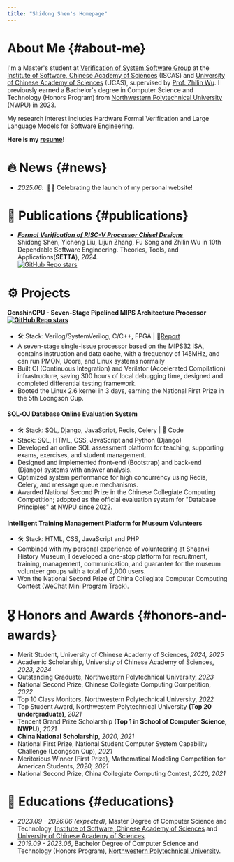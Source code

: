 ```yaml
---
title: "Shidong Shen's Homepage"
---
```


# About Me {#about-me}

I'm a Master's student at [Verification of System Software Group](https://versys.ios.ac.cn/) at the [Institute of Software, Chinese Academy of Sciences](https://www.iscas.ac.cn) (ISCAS) and [University of Chinese Academy of Sciences](https://www.ucas.ac.cn) (UCAS), supervised by [Prof. Zhilin Wu](https://lcs.ios.ac.cn/~wuzl/). I previously earned a Bachelor's degree in Computer Science and Technology (Honors Program) from [Northwestern Polytechnical University](https://www.nwpu.edu.cn) (NWPU) in 2023. 


My research interest includes Hardware Formal Verification and Large Language Models for Software Engineering. 

**Here is my [resume](files/Shidong.pdf)!**

# 🔥 News {#news}
- *2025.06*: &nbsp;🎉🎉 Celebrating the launch of my personal website!
<!-- - *2024.09*: &nbsp;🎉🎉 TBD.  -->

# 📝 Publications {#publications}

- ***[Formal Verification of RISC-V Processor Chisel Designs](https://link.springer.com/chapter/10.1007/978-981-96-0602-3_8)*** <br>
  Shidong Shen, Yicheng Liu, Lijun Zhang, Fu Song and Zhilin Wu in 10th Dependable Software Engineering. Theories, Tools, and Applications(**SETTA**), *2024.* <br> <a href="https://github.com/iscas-tis/riscv-spec-core" class="no-trailing-icon"><img alt="GitHub Repo stars" src="https://img.shields.io/github/stars/iscas-tis/riscv-spec-core?style=flat-square&logo=github&label=GitHub%20Stars&labelColor=black"></a>

# ⚙️ Projects
#### GenshinCPU - Seven-Stage Pipelined MIPS Architecture Processor   <a href="https://github.com/gilgamsh/GenshinCPU" class="no-trailing-icon"><img alt="GitHub Repo stars" src="https://img.shields.io/github/stars/gilgamsh/GenshinCPU?style=flat-square&logo=github&label=GitHub%20Stars&labelColor=black"></a> 
- 🛠️ Stack: Verilog/SystemVerilog, C/C++, FPGA | 📕[Report](files/GenshinCPU_designreport.pdf)
- A seven-stage single-issue processor based on the MIPS32 ISA, contains instruction and data cache, with a frequency of 145MHz, and can run PMON, Ucore, and Linux systems normally
- Built CI (Continuous Integration) and Verilator (Accelerated Compilation) infrastructure, saving 300 hours of local debugging time, designed and completed differential testing framework.
- Booted the Linux 2.6 kernel in 3 days, earning the National First Prize in the 5th Loongson Cup.

#### SQL-OJ Database Online Evaluation System 
- 🛠️ Stack: SQL, Django, JavaScript, Redis, Celery  |  🔗 [Code](https://github.com/NPU-SQL-OJ/npu-sql-oj-django)
- Stack: SQL, HTML, CSS, JavaScript and Python (Django)
- Developed an online SQL assessment platform for  teaching, supporting exams, exercises, and student management.
- Designed and implemented front-end (Bootstrap) and back-end (Django) systems with answer analysis.
- Optimized system performance for high concurrency using Redis, Celery, and message queue mechanisms.
- Awarded National Second Prize in the Chinese Collegiate Computing Competition; adopted as the official evaluation system for "Database Principles" at NWPU since 2022.

#### Intelligent Training Management Platform for Museum Volunteers
- 🛠️ Stack: HTML, CSS, JavaScript and PHP
- Combined with my personal experience of volunteering at Shaanxi History Museum, I developed a one-stop platform for recruitment, training, management, communication, and guarantee for the museum volunteer groups with a total of 2,000 users.
- Won the National Second Prize of China Collegiate Computer Computing Contest (WeChat Mini Program Track).
# 🎖 Honors and Awards {#honors-and-awards}
<!-- - *2021.10* Lorem ipsum dolor sit amet, consectetur adipiscing elit. Vivamus ornare aliquet ipsum, ac tempus justo dapibus sit amet. 
- *2021.09* Lorem ipsum dolor sit amet, consectetur adipiscing elit. Vivamus ornare aliquet ipsum, ac tempus justo dapibus sit amet.  -->
<!-- - AVIC First Class Scholarship, Northwestern Polytechnical University, *2022* -->
- Merit Student, University of Chinese Academy of Sciences, *2024, 2025*
- Academic Scholarship, University of Chinese Academy of Sciences, *2023, 2024*
- Outstanding Graduate, Northwestern Polytechnical University, *2023*
- National Second Prize, Chinese Collegiate Computing Competition, *2022*
- Top 10 Class Monitors, Northwestern Polytechnical University, *2022*
- Top Student Award, Northwestern Polytechnical University **(Top 20 undergraduate)**, *2021*
- Tencent Grand Prize Scholarship **(Top 1 in School of Computer Science, NWPU)**, *2021*
- **China National Scholarship**, *2020, 2021*
- National First Prize, National Student Computer System Capability Challenge (Loongson Cup), *2021*
- Meritorious Winner (First Prize), Mathematical Modeling Competition for American Students, *2020, 2021*
- National Second Prize, China Collegiate Computing Contest, *2020, 2021*
# 📖 Educations {#educations}
- *2023.09 - 2026.06 (expected)*, Master Degree of Computer Science and Technology, [Institute of Software, Chinese Academy of Sciences](https://www.iscas.ac.cn) and [University of Chinese Academy of Sciences](https://www.ucas.ac.cn).
- *2019.09 - 2023.06*, Bachelor Degree of Computer Science and Technology (Honors Program), [Northwestern Polytechnical University](https://www.nwpu.edu.cn). 

<!-- # 💬 Invited Talks {#invited-talks}
- *2021.06*, Lorem ipsum dolor sit amet, consectetur adipiscing elit. Vivamus ornare aliquet ipsum, ac tempus justo dapibus sit amet. 
- *2021.03*, Lorem ipsum dolor sit amet, consectetur adipiscing elit. Vivamus ornare aliquet ipsum, ac tempus justo dapibus sit amet.  \| [\[video\]](https://github.com/) -->

<!-- # 💻 Internships {#internships}
- *2019.05 - 2020.02*, [Lorem](https://github.com/), China. -->